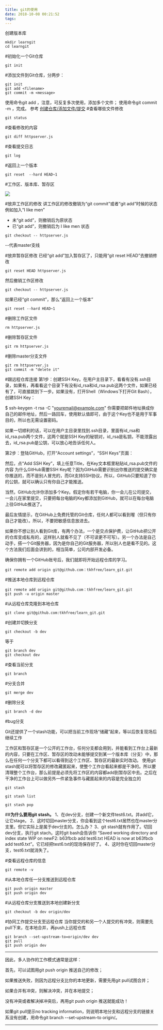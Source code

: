 ```yaml
---
title: git的使用
date: 2018-10-08 00:21:52
tags:
---
```

创建版本库

```
mkdir learngit
cd learngit
```

#初始化一个Git仓库
```
git init
```

#添加文件到Git仓库，分两步：

```
git init
git add <filename>
git commit -m <message>
```
使用命令git add <file>，注意，可反复多次使用，添加多个文件；
使用命令git commit -m <message>，完成。
参考
[创建仓库/添加文件/提交](https://www.liaoxuefeng.com/wiki/0013739516305929606dd18361248578c67b8067c8c017b000/0013743256916071d599b3aed534aaab22a0db6c4e07fd0000)
#查看哪些文件修改

```
git status
```
#查看修改的内容

```
git diff httpserver.js
```

#查看提交日志

```
git log
```
#返回上一个版本

```
git reset  --hard HEAD~1
```
#工作区、版本库、暂存区

![](http://localhost:9001/api/file/getImage?fileId=5b71273016454611ab000013)

#放弃工作区的修改
讲工作区的修改撤销为“git commit”或者“git add”时候的状态
例如加入“I like men”

 - 未“git add”，则撤销后为原状态
 - 已“git add”，则撤销后为 I like men 状态

```
git checkout -- httpserver.js
```
--代表master支线

#放弃暂存区修改
已经“git add”加入暂存区了，只能用“git reset HEAD”去撤销修改
```
git reset HEAD httpserver.js
```
然后撤销工作区修改

```
git checkout -- httpserver.js
```
如果已经“git commit”，那么“返回上一个版本”

```
git reset --hard HEAD~1
```
#删除工作区文件

```
rm httpserver.js
```
#删除暂存区文件

```
git rm httpserver.js
```
#删除master分支文件

```
git rm httpserver.js
git commit -m "delete it"
```
#跟远程仓库连接
第1步：创建SSH Key。在用户主目录下，看看有没有.ssh目录，如果有，再看看这个目录下有没有id_rsa和id_rsa.pub这两个文件，如果已经有了，可直接跳到下一步。如果没有，打开Shell（Windows下打开Git Bash），创建SSH Key：

$ ssh-keygen -t rsa -C "youremail@example.com"
你需要把邮件地址换成你自己的邮件地址，然后一路回车，使用默认值即可，由于这个Key也不是用于军事目的，所以也无需设置密码。

如果一切顺利的话，可以在用户主目录里找到.ssh目录，里面有id_rsa和id_rsa.pub两个文件，这两个就是SSH Key的秘钥对，id_rsa是私钥，不能泄露出去，id_rsa.pub是公钥，可以放心地告诉任何人。

第2步：登陆GitHub，打开“Account settings”，“SSH Keys”页面：

然后，点“Add SSH Key”，填上任意Title，在Key文本框里粘贴id_rsa.pub文件的内容
为什么GitHub需要SSH Key呢？因为GitHub需要识别出你推送的提交确实是你推送的，而不是别人冒充的，而Git支持SSH协议，所以，GitHub只要知道了你的公钥，就可以确认只有你自己才能推送。

当然，GitHub允许你添加多个Key。假定你有若干电脑，你一会儿在公司提交，一会儿在家里提交，只要把每台电脑的Key都添加到GitHub，就可以在每台电脑上往GitHub推送了。

最后友情提示，在GitHub上免费托管的Git仓库，任何人都可以看到喔（但只有你自己才能改）。所以，不要把敏感信息放进去。

如果你不想让别人看到Git库，有两个办法，一个是交点保护费，让GitHub把公开的仓库变成私有的，这样别人就看不见了（不可读更不可写）。另一个办法是自己动手，搭一个Git服务器，因为是你自己的Git服务器，所以别人也是看不见的。这个方法我们后面会讲到的，相当简单，公司内部开发必备。

确保你拥有一个GitHub账号后，我们就即将开始远程仓库的学习。
```
git remote add origin git@github.com：tkhfree/learn_git.git
```

#推送本地仓库到远程仓库

```
git remote add origin git@github.com：tkhfree/learn_git.git
git push -u origin master
```
#从远程仓库克隆到本地仓库

```
git clone git@github.com:tkhfree/learn_git.git
```

#创建并切换分支

```
git checkout -b dev
```
等于

```
git branch dev
git checkout dev
```
#查看当前分支

```
git branch
```
#分支合并

```
git merge dev
```
#删除分支

```
git branch -d dev
```
#bug分支

 Git还提供了一个stash功能，可以把当前工作现场“储藏”起来，等以后恢复现场后继续工作
 
工作区和暂存区是一个公开的工作台，任何分支都会用到，并能看到工作台上最新的内容，只要在工作区、暂存区的改动未能够提交到某一个版本库（分支）中，那么在任何一个分支下都可以看得到这个工作区、暂存区的最新实时改动。
使用git stash就可以将暂存区的修改藏匿起来，使整个工作台看起来都是干净的。所以要清理整个工作台，那么前提是必须先将工作区的内容都add到暂存区中去。之后在干净的工作台上可以做另外一件紧急事件与藏匿起来的内容是完全独立的
```
git stash
```

```
git stash list
```

```
git stash pop
```
##**为什么要用git stash。**
1、在dev分支，创建一个新文件test6.txt。并add它，让它stage。
2、这时切回master分支，你会看到这个test6.txt居然也在master分支里。但它实际上是属于dev分支的。怎么办？
3、git stash就有作用了。切回dev分支，执行git stach。这时git bash会告诉你
“Saved working directory and index state WIP on newF2: b63fbcb add test6.txt
HEAD is now at b63fbcb add test6.txt”。它已经把test6.txt的现场保存好了。
4、这时你在切回master分支，test6.txt就消失了。

#查看远程仓库的信息

```
git remote -v
```
#从本地仓库任一分支推送到远程仓库

```
git push origin master
git push origin dev
```
#从远程仓库分支推送到本地创建新分支

```
git checkout -b dev origin/dev
```
#协同工作提交分支至远程仓库
当你提交的和另一个人提交的有冲突，则需要先pull下来，在本地合并，再push上远程仓库

```
git branch --set-upstream-to=origin/dev dev
git pull
git push origin dev
```


----------
因此，多人协作的工作模式通常是这样：

首先，可以试图用git push origin <branch-name>推送自己的修改；

如果推送失败，则因为远程分支比你的本地更新，需要先用git pull试图合并；

如果合并有冲突，则解决冲突，并在本地提交；

没有冲突或者解决掉冲突后，再用git push origin <branch-name>推送就能成功！

如果git pull提示no tracking information，则说明本地分支和远程分支的链接关系没有创建，用命令git branch --set-upstream-to <branch-name> origin/<branch-name>。


----------


